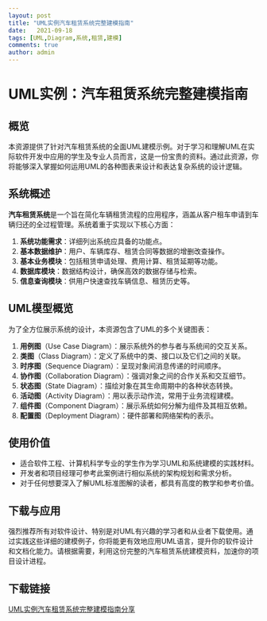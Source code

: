 ```yaml
---
layout: post
title: "UML实例汽车租赁系统完整建模指南"
date:   2021-09-18
tags: [UML,Diagram,系统,租赁,建模]
comments: true
author: admin
---
```

# UML实例：汽车租赁系统完整建模指南

## 概览
本资源提供了针对汽车租赁系统的全面UML建模示例。对于学习和理解UML在实际软件开发中应用的学生及专业人员而言，这是一份宝贵的资料。通过此资源，你将能够深入掌握如何运用UML的各种图表来设计和表达复杂系统的设计逻辑。

## 系统概述
**汽车租赁系统**是一个旨在简化车辆租赁流程的应用程序，涵盖从客户租车申请到车辆归还的全过程管理。系统着重于实现以下核心方面：

1. **系统功能需求**：详细列出系统应具备的功能点。
2. **基本数据维护**：用户、车辆库存、租赁合同等数据的增删改查操作。
3. **基本业务模块**：包括租赁申请处理、费用计算、租赁延期等功能。
4. **数据库模块**：数据结构设计，确保高效的数据存储与检索。
5. **信息查询模块**：供用户快速查找车辆信息、租赁历史等。

## UML模型概览
为了全方位展示系统的设计，本资源包含了UML的多个关键图表：

1. **用例图**（Use Case Diagram）：展示系统外的参与者与系统间的交互关系。
2. **类图**（Class Diagram）：定义了系统中的类、接口以及它们之间的关联。
3. **时序图**（Sequence Diagram）：呈现对象间消息传递的时间顺序。
4. **协作图**（Collaboration Diagram）：强调对象之间的合作关系和交互细节。
5. **状态图**（State Diagram）：描绘对象在其生命周期中的各种状态转换。
6. **活动图**（Activity Diagram）：用以表示动作流，常用于业务流程建模。
7. **组件图**（Component Diagram）：展示系统如何分解为组件及其相互依赖。
8. **配置图**（Deployment Diagram）：硬件部署和网络架构的表示。

## 使用价值
- 适合软件工程、计算机科学专业的学生作为学习UML和系统建模的实践材料。
- 开发者和项目经理可参考此案例进行相似系统的架构规划和需求分析。
- 对于任何想要深入了解UML标准图解的读者，都具有高度的教学和参考价值。

## 下载与应用
强烈推荐所有对软件设计、特别是对UML有兴趣的学习者和从业者下载使用。通过实践这些详细的建模例子，你将能更有效地应用UML语言，提升你的软件设计和文档化能力。请根据需要，利用这份完整的汽车租赁系统建模资料，加速你的项目设计进程。

## 下载链接

[UML实例汽车租赁系统完整建模指南分享](https://pan.quark.cn/s/31457a245de2)